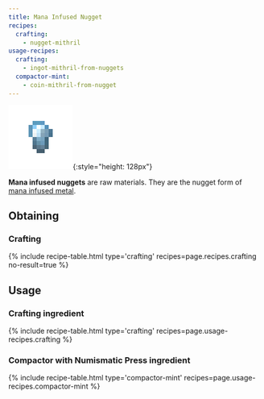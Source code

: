 ```yaml
---
title: Mana Infused Nugget
recipes:
  crafting:
    - nugget-mithril
usage-recipes:
  crafting:
    - ingot-mithril-from-nuggets
  compactor-mint:
    - coin-mithril-from-nugget
---
```


![Mana infused nugget](/assets/images/thermal-foundation/nugget-mithril.png){:style="height: 128px"}


**Mana infused nuggets** are raw materials. They are the nugget form of [mana
infused
metal](/docs/thermal-foundation/items/materials/ingots/mana-infused-ingot/).


Obtaining
---------

### Crafting
{% include recipe-table.html type='crafting' recipes=page.recipes.crafting no-result=true %}


Usage
-----

### Crafting ingredient
{% include recipe-table.html type='crafting' recipes=page.usage-recipes.crafting %}

### Compactor with Numismatic Press ingredient
{% include recipe-table.html type='compactor-mint' recipes=page.usage-recipes.compactor-mint %}
